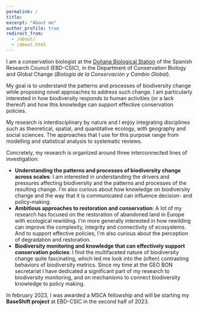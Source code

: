 ```yaml
---
permalink: /
title: 
excerpt: "About me"
author_profile: true
redirect_from: 
  - /about/
  - /about.html
---
```


I am a conservation biologist at the [Doñana Biological Station](https://ebd.csic.es) of the Spanish Research Council (EBD-CSIC), in the Department of Conservation Biology and Global Change (*Biología de la Conservación y Cambio Global*). 

My goal is to understand the patterns and processes of biodiversity change while proposing novel approaches to address such change. I am particularly interested in how biodiversity responds to human activities (or a lack thereof) and how this knowledge can support effective conservation policies. 

My research is interdisciplinary by nature and I enjoy integrating disciplines such as theoretical, spatial, and quantitative ecology, with geography and social sciences. The approaches that I use for this purpose range from modelling and statistical analysis to systematic reviews. 

Concretely, my research is organized around three interconnected lines of investigation:

* <b>Understanding the patterns and processes of biodiversity change across scales</b>: I am interested in understanding the drivers and pressures affecting biodiversity and the patterns and processes of the resulting change. I'm also curious about how knowledge on biodiversity change and the way that it is communicated can influence decision- and policy-making.  
* <b>Ambitious approaches to restoration and conservation</b>: A lot of my research has focused on the restoration of abandoned land in Europe with ecological rewilding. I'm more generally interested in how rewilding can improve the complexity, integrity and connectivity of ecosystems. And to support effective policies, I'm also curious about the perception of degradation and restoration.  
* <b>Biodiversity monitoring and knowledge that can effectively support conservation policies</b>: I find the multifaceted nature of biodiversity change quite fascinating, which led me look into the (often) contrasting behaviors of biodiversity metrics. Since my time at the GEO BON secretariat I have dedicated a significant part of my research to biodiversity monitoring, and on mechanisms to connect biodiversity knowledge to policy making.  

In february 2023, I was awarded a MSCA fellowship and will be starting my **BaseShift project** at EBD-CSIC in the second half of 2023.
